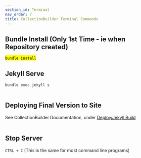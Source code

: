 ```yaml
---
section_id: Terminal
nav_order: 7
title: CollectionBuilder Terminal Commands
---
```


## Bundle Install (Only 1st Time - ie when Repository created)
<mark>`bundle install`</mark>
  

## Jekyll Serve
`bundle exec jekyll s`  
<br>  

## Deploying Final Version to Site
See CollectionBuilder Documentation, under [Deploy/Jekyll Build](https://collectionbuilder.github.io/cb-docs/docs/deploy/build/)  
<br>

## Stop Server 
`CTRL + C` 
(This is the same for most command line programs)  